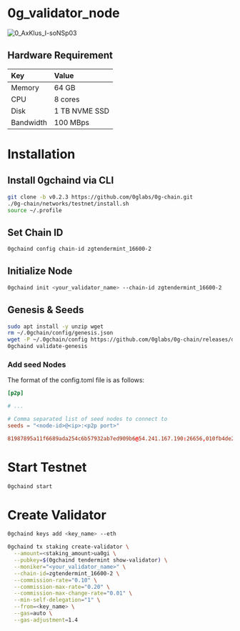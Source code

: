 <h1>0g_validator_node</h1>

![0_AxKIus_I-soNSp03](https://github.com/user-attachments/assets/ff87260c-cb0d-4cbc-a235-2c8e67d5d89c)

## Hardware Requirement
|Key|Value|
|:--|:----|
|Memory|64 GB|
|CPU|8 cores|
|Disk|1 TB NVME SSD|
|Bandwidth|100 MBps|

# Installation
## Install 0gchaind via CLI
```bash
git clone -b v0.2.3 https://github.com/0glabs/0g-chain.git
./0g-chain/networks/testnet/install.sh
source ~/.profile
```
## Set Chain ID
```bash
0gchaind config chain-id zgtendermint_16600-2
```

## Initialize Node
```bash
0gchaind init <your_validator_name> --chain-id zgtendermint_16600-2
```

## Genesis & Seeds
```bash
sudo apt install -y unzip wget
rm ~/.0gchain/config/genesis.json
wget -P ~/.0gchain/config https://github.com/0glabs/0g-chain/releases/download/v0.2.3/genesis.json
0gchaind validate-genesis
```
### Add seed Nodes
The format of the config.toml file is as follows:
```toml
[p2p]

# ...

# Comma separated list of seed nodes to connect to
seeds = "<node-id>@<ip>:<p2p port>"
```
```toml
81987895a11f6689ada254c6b57932ab7ed909b6@54.241.167.190:26656,010fb4de28667725a4fef26cdc7f9452cc34b16d@54.176.175.48:26656,e9b4bc203197b62cc7e6a80a64742e752f4210d5@54.193.250.204:26656,68b9145889e7576b652ca68d985826abd46ad660@18.166.164.232:26656
```

# Start Testnet
```bash
0gchaind start
```

# Create Validator
```bash
0gchaind keys add <key_name> --eth
```

```bash
0gchaind tx staking create-validator \
  --amount=<staking_amount>ua0gi \
  --pubkey=$(0gchaind tendermint show-validator) \
  --moniker="<your_validator_name>" \
  --chain-id=zgtendermint_16600-2 \
  --commission-rate="0.10" \
  --commission-max-rate="0.20" \
  --commission-max-change-rate="0.01" \
  --min-self-delegation="1" \
  --from=<key_name> \
  --gas=auto \
  --gas-adjustment=1.4
```
